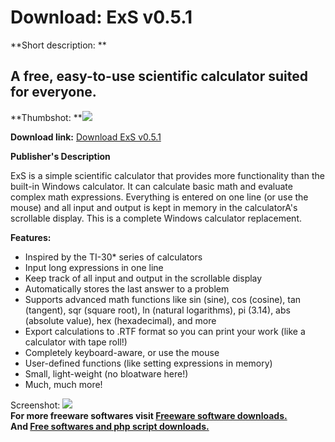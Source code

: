 # Download: ExS v0.5.1

**Short description: **

## A free, easy-to-use scientific calculator suited for everyone.

  
**Thumbshot: **![](http://www.freewarefiles.com/screenshot/exscalc_md.jpg)   
  
**Download link:** [Download ExS v0.5.1](http://freesoftwares.boysofts.com/ExS-V_program_33764.html)  
  

**Publisher's Description**  
  

ExS is a simple scientific calculator that provides more functionality than
the built-in Windows calculator. It can calculate basic math and evaluate
complex math expressions. Everything is entered on one line (or use the mouse)
and all input and output is kept in memory in the calculatorA's scrollable
display. This is a complete Windows calculator replacement.

**Features:**

  * Inspired by the TI-30* series of calculators 
  * Input long expressions in one line 
  * Keep track of all input and output in the scrollable display 
  * Automatically stores the last answer to a problem 
  * Supports advanced math functions like sin (sine), cos (cosine), tan (tangent), sqr (square root), ln (natural logarithms), pi (3.14), abs (absolute value), hex (hexadecimal), and more 
  * Export calculations to .RTF format so you can print your work (like a calculator with tape roll!) 
  * Completely keyboard-aware, or use the mouse 
  * User-defined functions (like setting expressions in memory) 
  * Small, light-weight (no bloatware here!) 
  * Much, much more! 

  
  
Screenshot: ![](http://www.freewarefiles.com/screenshot/exscalc.jpg)  
**For more freeware softwares visit [Freeware software downloads.](http://freesoftwares.boysofts.com/)**   
**And [Free softwares and php script downloads.](http://www.boysofts.com/)**

